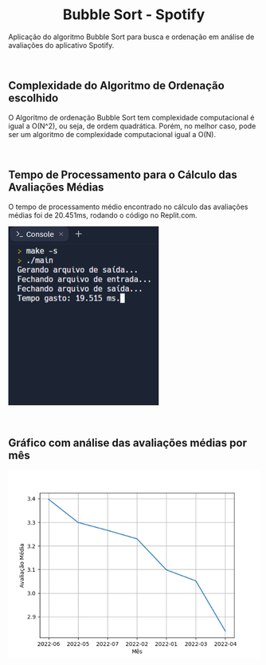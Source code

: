<h1 align="center">Bubble Sort - Spotify</h1>

Aplicação do algoritmo Bubble Sort para busca e ordenação em análise de avaliações do aplicativo Spotify.

</br>

## Complexidade do Algoritmo de Ordenação escolhido

O Algoritmo de ordenação Bubble Sort tem complexidade computacional é igual a O(N^2), ou seja, de ordem quadrática. Porém, no melhor caso, pode ser um algoritmo de complexidade computacional igual a O(N).

</br>

## Tempo de Processamento para o Cálculo das Avaliações Médias

O tempo de processamento médio encontrado no cálculo das avaliações médias foi de 20.451ms, rodando o código no Replit.com.

<img src="docs/tempo-processamento.png"></img>

</br>

## Gráfico com análise das avaliações médias por mês

<img src="docs/graphic.png"></img>
